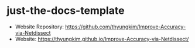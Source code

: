 # just-the-docs-template

- Website Repository: https://github.com/thyungkim/Improve-Accuracy-via-Netdissect
- Website: https://thyungkim.github.io/Improve-Accuracy-via-Netdissect/
